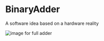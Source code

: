 # BinaryAdder
A software idea based on a hardware reality

![image for full adder](https://www.elprocus.com/wp-content/uploads/2014/12/Full-Adder-Circuit.jpg)
